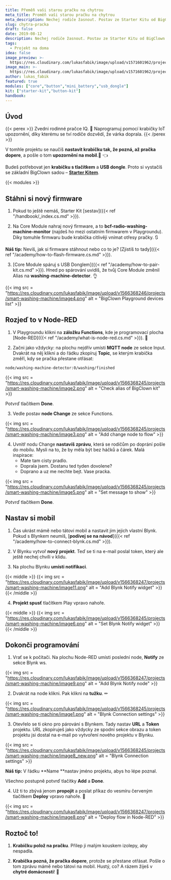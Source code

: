 ```yaml
---
title: Přeměň vaši starou pračku na chytrou
meta_title: Proměň vaši starou pračku na chytrou
meta_description: Nechej rodiče žasnout. Postav ze Starter Kitu od BigClown IoT detektor, který upozorní, až pračka dopere.
slug: chytra-pracka
draft: false
date: 2019-08-12
description: Nechej rodiče žasnout. Postav ze Starter Kitu od BigClown IoT detektor, který upozorní, až pračka dopere.
tags:
  - Projekt na doma
idea: false
image_preview: >-
  https://res.cloudinary.com/lukasfabik/image/upload/v1571601962/projects/smart-washing-machine/hardwario-ilustrace-ochytri-pracku.png
image_main: >-
  https://res.cloudinary.com/lukasfabik/image/upload/v1571601962/projects/smart-washing-machine/hardwario-ilustrace-ochytri-pracku.png
author: lukas_fabik
featured: true
modules: ["core","button","mini_battery","usb_dongle"]
kit: ["starter-kit","button-kit"]
handbook:
---
```


## Úvod

{{< perex >}}
Zvedni rodinné pračce IQ. 🤖 Naprogramuj pomocí krabičky IoT upozornění, díky kterému se tví rodiče dozvědí, že várka doprala.
{{< /perex >}}

V tomhle projektu se naučíš **nastavit krabičku tak, že pozná, až pračka dopere**, a pošle o tom **upozornění na mobil**.📱 👈

Budeš potřebovat jen **krabičku s tlačítkem** a **USB dongle**. Proto si vystačíš se základní BigClown sadou – [**Starter Kitem**](https://shop.hardwario.com/starter-kit/).

{{< modules >}}

## Stáhni si nový firmware

1. Pokud to ještě nemáš, Starter Kit [sestav]({{< ref "/handbook/_index.cs.md" >}}).

2. Na Core Module nahraj nový firmware, a to **bcf-radio-washing-machine-monitor** (najdeš ho mezi ostatním firmwarem v Playgroundu). Díky tomuhle firmwaru bude krabička citlivěji vnímat otřesy pračky. 🔃

**Náš tip:** Nevíš, jak si firmware stáhnout nebo co to je? [Zjistíš to tady]({{< ref "/academy/how-to-flash-firmware.cs.md" >}}).

3. [Core Module spáruj s USB Donglem]({{< ref "/academy/how-to-pair-kit.cs.md" >}}). Hned po spárování uvidíš, že tvůj Core Module změnil Alias na **washing-machine-detector**. 👌

{{< img src = "https://res.cloudinary.com/lukasfabik/image/upload/v1566368246/projects/smart-washing-machine/image4.png" alt = "BigClown Playground devices list" >}}

## Rozjeď to v Node-RED

1. V Playgroundu klikni na **záložku Functions**, kde je programovací plocha [Node-RED]({{< ref "/academy/what-is-node-red.cs.md" >}}). 🤖

2. Začni jako vždycky: na plochu nejdřív umísti **MQTT node** ze sekce Input.
Dvakrát na něj klikni a do řádku zkopíruj **Topic**, se kterým krabička změří, kdy se pračka přestane otřásat:

```
node/washing-machine-detector:0/washing/finished
```

{{< img src = "https://res.cloudinary.com/lukasfabik/image/upload/v1566368245/projects/smart-washing-machine/image2.png" alt = "Check alias of BigClown kit" >}}

Potvrď tlačítkem **Done**.

3. Vedle postav **node Change** ze sekce Functions.

{{< img src = "https://res.cloudinary.com/lukasfabik/image/upload/v1566368245/projects/smart-washing-machine/image3.png" alt = "Add change node to flow" >}}

4. Uvnitř nodu Change **nastavíš zprávu**, která se rodičům po doprání pošle do mobilu. Mysli na to, že by měla být bez háčků a čárek.
Malá inspirace:
    - Mate tam cisty pradlo.
    - Doprala jsem. Dostanu ted tyden dovolene?
    - Doprano a uz me nechte bejt. Vase pracka.

{{< img src = "https://res.cloudinary.com/lukasfabik/image/upload/v1566368245/projects/smart-washing-machine/image5.png" alt = "Set message to show" >}}

Potvrď tlačítkem **Done**.

## Nastav si mobil

1. Čas ukrást mámě nebo tátovi mobil a nastavit jim jejich vlastní Blynk. Pokud s Blynkem neumíš, [**podívej se na návod**]({{< ref "/academy/how-to-connect-blynk.cs.md" >}}).

2. V Blynku vytvoř **nový projekt**. Teď se ti na e-mail poslal token, který ale ještě nechej chvíli v klidu.

3. Na plochu Blynku **umísti notifikaci**.

{{< middle >}}
{{< img src = "https://res.cloudinary.com/lukasfabik/image/upload/v1566368247/projects/smart-washing-machine/image11.png" alt = "Add Blynk Notify widget" >}}
{{< /middle >}}

4. **Projekt spusť** tlačítkem Play vpravo nahoře.

{{< middle >}}
{{< img src = "https://res.cloudinary.com/lukasfabik/image/upload/v1566368245/projects/smart-washing-machine/image6.png" alt = "Set Blynk Notify widget" >}}
{{< /middle >}}

## Dokonči programování

1. Vrať se k počítači. Na plochu Node-RED umísti poslední node, **Notify** ze sekce Blynk ws.

{{< img src = "https://res.cloudinary.com/lukasfabik/image/upload/v1566368247/projects/smart-washing-machine/image9.png" alt = "Add Blynk Notify node" >}}

2. Dvakrát na node klikni. Pak klikni na **tužku**. ✏

{{< img src = "https://res.cloudinary.com/lukasfabik/image/upload/v1566368245/projects/smart-washing-machine/image1.png" alt = "Blynk Connection settings" >}}

3. Otevřelo se ti okno pro párování s Blynkem. Tady nastav **URL** a **Token** projektu. URL zkopíruješ jako vždycky ze spodní sekce obrazu a token projektu jsi dostal na e-mail po vytvoření nového projektu v Blynku.

{{< img src = "https://res.cloudinary.com/lukasfabik/image/upload/v1566368245/projects/smart-washing-machine/image8_new.png" alt = "Blynk Connection settings" >}}

**Náš tip:** V řádku **Name **nastav jméno projektu, abys ho lépe poznal.

Všechno postupně potvrď tlačítky **Add** a **Done**.

4. Už ti to zbývá jenom **propojit** a poslat příkaz do vesmíru červeným tlačítkem **Deploy** vpravo nahoře. 👏

{{< img src = "https://res.cloudinary.com/lukasfabik/image/upload/v1566368247/projects/smart-washing-machine/image8.png" alt = "Deploy flow in Node-RED" >}}

## Roztoč to!

1. **Krabičku polož na pračku**. Přilep ji malým kouskem izolepy, aby nespadla.

2. **Krabička pozná, že pračka dopere**, protože se přestane otřásat. Pošle o tom zprávu mámě nebo tátovi na mobil.
Hustý, co? A rázem žiješ v **chytré domácnosti**! 🤡
